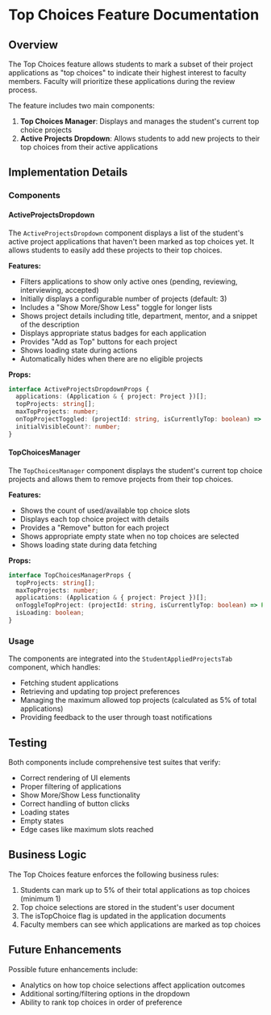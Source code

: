# Top Choices Feature Documentation

## Overview

The Top Choices feature allows students to mark a subset of their project applications as "top choices" to indicate their highest interest to faculty members. Faculty will prioritize these applications during the review process.

The feature includes two main components:
1. **Top Choices Manager**: Displays and manages the student's current top choice projects
2. **Active Projects Dropdown**: Allows students to add new projects to their top choices from their active applications

## Implementation Details

### Components

#### ActiveProjectsDropdown

The `ActiveProjectsDropdown` component displays a list of the student's active project applications that haven't been marked as top choices yet. It allows students to easily add these projects to their top choices.

**Features:**
- Filters applications to show only active ones (pending, reviewing, interviewing, accepted)
- Initially displays a configurable number of projects (default: 3)
- Includes a "Show More/Show Less" toggle for longer lists
- Shows project details including title, department, mentor, and a snippet of the description
- Displays appropriate status badges for each application
- Provides "Add as Top" buttons for each project
- Shows loading state during actions
- Automatically hides when there are no eligible projects

**Props:**
```typescript
interface ActiveProjectsDropdownProps {
  applications: (Application & { project: Project })[];
  topProjects: string[];
  maxTopProjects: number;
  onTopProjectToggled: (projectId: string, isCurrentlyTop: boolean) => Promise<void>;
  initialVisibleCount?: number;
}
```

#### TopChoicesManager

The `TopChoicesManager` component displays the student's current top choice projects and allows them to remove projects from their top choices.

**Features:**
- Shows the count of used/available top choice slots
- Displays each top choice project with details
- Provides a "Remove" button for each project
- Shows appropriate empty state when no top choices are selected
- Shows loading state during data fetching

**Props:**
```typescript
interface TopChoicesManagerProps {
  topProjects: string[];
  maxTopProjects: number;
  applications: (Application & { project: Project })[];
  onToggleTopProject: (projectId: string, isCurrentlyTop: boolean) => Promise<void>;
  isLoading: boolean;
}
```

### Usage

The components are integrated into the `StudentAppliedProjectsTab` component, which handles:
- Fetching student applications
- Retrieving and updating top project preferences
- Managing the maximum allowed top projects (calculated as 5% of total applications)
- Providing feedback to the user through toast notifications

## Testing

Both components include comprehensive test suites that verify:
- Correct rendering of UI elements
- Proper filtering of applications
- Show More/Show Less functionality
- Correct handling of button clicks
- Loading states
- Empty states
- Edge cases like maximum slots reached

## Business Logic

The Top Choices feature enforces the following business rules:
1. Students can mark up to 5% of their total applications as top choices (minimum 1)
2. Top choice selections are stored in the student's user document
3. The isTopChoice flag is updated in the application documents
4. Faculty members can see which applications are marked as top choices

## Future Enhancements

Possible future enhancements include:
- Analytics on how top choice selections affect application outcomes
- Additional sorting/filtering options in the dropdown
- Ability to rank top choices in order of preference 